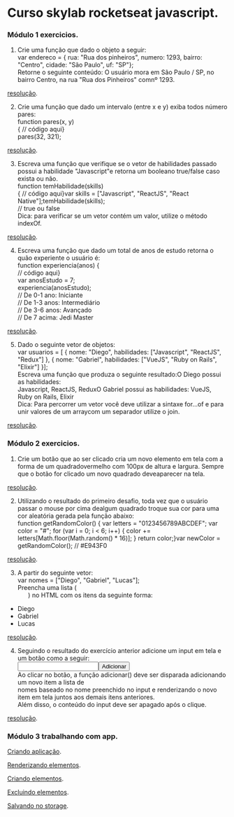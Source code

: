 # Curso skylab rocketseat javascript.

### Módulo 1 exercicios.

1. Crie uma função que dado o objeto a seguir:  
var endereco = {  rua: "Rua dos pinheiros",  numero: 1293,  bairro: "Centro",  cidade: "São Paulo",  uf: "SP"};  
Retorne o seguinte conteúdo: O usuário mora em São Paulo / SP, no bairro Centro, na rua "Rua dos Pinheiros" comnº 1293.  

[resolução](https://github.com/ArnaldoBatista/curso-skylab-rocketseat-js/blob/master/modulo_1.html#L13).  

2. Crie uma função que dado um intervalo (entre x e y) exiba todos número pares:  
function pares(x, y)  
{  // código aqui}  
pares(32, 321);  

[resolução](https://github.com/ArnaldoBatista/curso-skylab-rocketseat-js/blob/master/modulo_1.html#L30).  

3. Escreva uma função que verifique se o vetor de habilidades passado possui a habilidade "Javascript"e retorna um booleano true/false caso exista ou não.  
function temHabilidade(skills)  
{  // código aqui}var skills = ["Javascript", "ReactJS", "React Native"];temHabilidade(skills);  
// true ou false  
Dica: para verificar se um vetor contém um valor, utilize o método indexOf.  

[resolução](https://github.com/ArnaldoBatista/curso-skylab-rocketseat-js/blob/master/modulo_1.html#L42).  

4. Escreva uma função que dado um total de anos de estudo retorna o quão experiente o usuário é:  
function experiencia(anos) {    
// código aqui}  
var anosEstudo = 7;  
experiencia(anosEstudo);  
// De 0-1 ano: Iniciante  
// De 1-3 anos: Intermediário  
// De 3-6 anos: Avançado  
// De 7 acima: Jedi Master  

[resolução](https://github.com/ArnaldoBatista/curso-skylab-rocketseat-js/blob/master/modulo_1.html#L54).  

5. Dado o seguinte vetor de objetos:  
var usuarios = [  {    nome: "Diego",    habilidades: ["Javascript", "ReactJS", "Redux"]  },  {    nome: "Gabriel",    habilidades: ["VueJS", "Ruby on Rails", "Elixir"]  }];  
Escreva uma função que produza o seguinte resultado:O Diego possui as habilidades:  
Javascript, ReactJS, ReduxO Gabriel possui as habilidades: VueJS, Ruby on Rails, Elixir  
Dica: Para percorrer um vetor você deve utilizar a sintaxe for...of e para unir valores de um arraycom um separador utilize o join.

[resolução](https://github.com/ArnaldoBatista/curso-skylab-rocketseat-js/blob/master/modulo_1.html#L72).  

### Módulo 2 exercicios.  

1. Crie um botão que ao ser clicado cria um novo elemento em tela com a forma de um quadradovermelho com 100px de altura e     largura. Sempre que o botão for clicado um novo quadrado deveaparecer na tela.  

[resolução](https://github.com/ArnaldoBatista/curso-skylab-rocketseat-js/blob/master/modulo_2.html#L29).  

2. Utilizando o resultado do primeiro desafio, toda vez que o usuário passar o mouse por cima dealgum quadrado troque sua cor   para uma cor aleatória gerada pela função abaixo:  
function getRandomColor() {  var letters = "0123456789ABCDEF";  var color = "#";  for (var i = 0; i < 6; i++) {    color +=   letters[Math.floor(Math.random() * 16)];  }  return color;}var newColor = getRandomColor(); // #E943F0  

[resolução](https://github.com/ArnaldoBatista/curso-skylab-rocketseat-js/blob/master/modulo_2.html#L20).  

3. A partir do seguinte vetor:  
var nomes = ["Diego", "Gabriel", "Lucas"];  
Preencha uma lista (<ul>) no HTML com os itens da seguinte forma:  
* Diego  
* Gabriel  
* Lucas  
  
[resolução](https://github.com/ArnaldoBatista/curso-skylab-rocketseat-js/blob/master/modulo_2.html#L48).  

4. Seguindo o resultado do exercício anterior adicione um input em tela e um botão como a seguir:  
<input type="text" name="nome"><button onClick="adicionar()">Adicionar</button>  
Ao clicar no botão, a função adicionar() deve ser disparada adicionando um novo item a lista de  
nomes baseado no nome preenchido no input e renderizando o novo item em tela juntos aos demais itens anteriores.  
Além disso, o conteúdo do input deve ser apagado após o clique. 

[resolução](https://github.com/ArnaldoBatista/curso-skylab-rocketseat-js/blob/master/modulo_2.html#L58).  

### Módulo 3 trabalhando com app.  

[Criando aplicação](https://github.com/ArnaldoBatista/curso-skylab-rocketseat-js/blob/master/modulo_3.html).  

[Renderizando elementos](https://github.com/ArnaldoBatista/curso-skylab-rocketseat-js/blob/master/modulo_3.html#L20).  

[Criando elementos](https://github.com/ArnaldoBatista/curso-skylab-rocketseat-js/blob/master/modulo_3.html#L46).  

[Excluindo elementos](https://github.com/ArnaldoBatista/curso-skylab-rocketseat-js/blob/master/modulo_3.html#L56).

[Salvando no storage](https://github.com/ArnaldoBatista/curso-skylab-rocketseat-js/blob/master/modulo_3.html#L62).  





